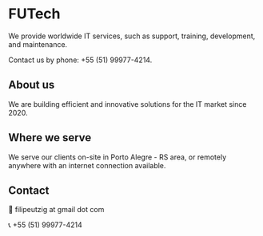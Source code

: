 # FUTech

We provide worldwide IT services, such as support, training, development, and maintenance.

Contact us by phone: +55 (51) 99977-4214.

## About us

We are building efficient and innovative solutions for the IT market since 2020.

## Where we serve

We serve our clients on-site in Porto Alegre - RS area, or remotely anywhere with an internet connection available.

## Contact

:email: filipeutzig at gmail dot com

:telephone_receiver: +55 (51) 99977-4214
